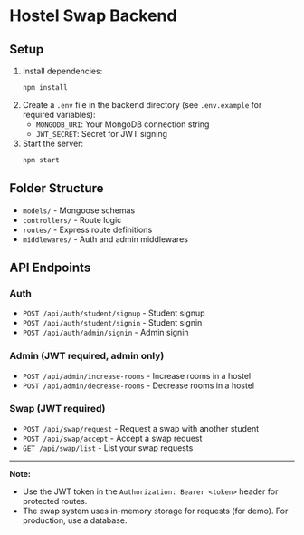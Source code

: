 # Hostel Swap Backend

## Setup

1. Install dependencies:
   ```bash
   npm install
   ```
2. Create a `.env` file in the backend directory (see `.env.example` for required variables):
   - `MONGODB_URI`: Your MongoDB connection string
   - `JWT_SECRET`: Secret for JWT signing
3. Start the server:
   ```bash
   npm start
   ```

## Folder Structure
- `models/` - Mongoose schemas
- `controllers/` - Route logic
- `routes/` - Express route definitions
- `middlewares/` - Auth and admin middlewares

## API Endpoints

### Auth
- `POST /api/auth/student/signup` - Student signup
- `POST /api/auth/student/signin` - Student signin
- `POST /api/auth/admin/signin` - Admin signin

### Admin (JWT required, admin only)
- `POST /api/admin/increase-rooms` - Increase rooms in a hostel
- `POST /api/admin/decrease-rooms` - Decrease rooms in a hostel

### Swap (JWT required)
- `POST /api/swap/request` - Request a swap with another student
- `POST /api/swap/accept` - Accept a swap request
- `GET /api/swap/list` - List your swap requests

---

**Note:**
- Use the JWT token in the `Authorization: Bearer <token>` header for protected routes.
- The swap system uses in-memory storage for requests (for demo). For production, use a database. 